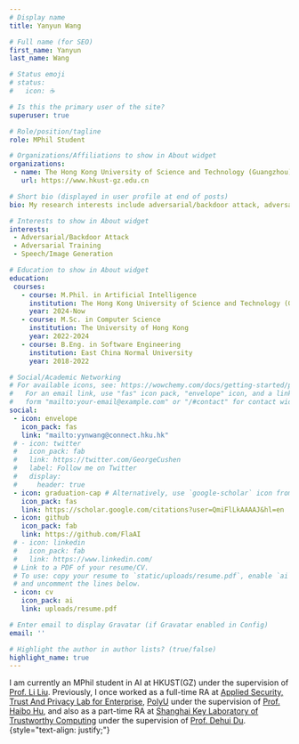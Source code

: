 ```yaml
---
# Display name
title: Yanyun Wang

# Full name (for SEO)
first_name: Yanyun
last_name: Wang

# Status emoji
# status:
#   icon: ☕️

# Is this the primary user of the site?
superuser: true

# Role/position/tagline
role: MPhil Student

# Organizations/Affiliations to show in About widget
organizations:
 - name: The Hong Kong University of Science and Technology (Guangzhou)
   url: https://www.hkust-gz.edu.cn

# Short bio (displayed in user profile at end of posts)
bio: My research interests include adversarial/backdoor attack, adversarial training, and speech/image generation.

# Interests to show in About widget
interests:
 - Adversarial/Backdoor Attack
 - Adversarial Training
 - Speech/Image Generation

# Education to show in About widget
education:
 courses:
   - course: M.Phil. in Artificial Intelligence
     institution: The Hong Kong University of Science and Technology (Guangzhou)
     year: 2024-Now
   - course: M.Sc. in Computer Science
     institution: The University of Hong Kong
     year: 2022-2024
   - course: B.Eng. in Software Engineering
     institution: East China Normal University
     year: 2018-2022

# Social/Academic Networking
# For available icons, see: https://wowchemy.com/docs/getting-started/page-builder/#icons
#   For an email link, use "fas" icon pack, "envelope" icon, and a link in the
#   form "mailto:your-email@example.com" or "/#contact" for contact widget.
social:
 - icon: envelope
   icon_pack: fas
   link: "mailto:yynwang@connect.hku.hk"
 # - icon: twitter
 #   icon_pack: fab
 #   link: https://twitter.com/GeorgeCushen
 #   label: Follow me on Twitter
 #   display:
 #     header: true
 - icon: graduation-cap # Alternatively, use `google-scholar` icon from `ai` icon pack
   icon_pack: fas
   link: https://scholar.google.com/citations?user=QmiFlLkAAAAJ&hl=en
 - icon: github
   icon_pack: fab
   link: https://github.com/FlaAI
 # - icon: linkedin
 #   icon_pack: fab
 #   link: https://www.linkedin.com/
 # Link to a PDF of your resume/CV.
 # To use: copy your resume to `static/uploads/resume.pdf`, enable `ai` icons in `params.yaml`,
 # and uncomment the lines below.
 - icon: cv
   icon_pack: ai
   link: uploads/resume.pdf

# Enter email to display Gravatar (if Gravatar enabled in Config)
email: ''

# Highlight the author in author lists? (true/false)
highlight_name: true
---
```

 
I am currently an MPhil student in AI at HKUST(GZ) under the supervision of [Prof. Li Liu](https://liliu-avril.github.io/). Previously, I once worked as a full-time RA at [Applied Security, Trust And Privacy Lab for Enterprise](https://www.astaple.com/), [PolyU](https://www.polyu.edu.hk/) under the supervision of [Prof. Haibo Hu](https://haibohu.org/), and also as a part-time RA at [Shanghai Key Laboratory of Trustworthy Computing](https://tclab.ecnu.edu.cn/) under the supervision of [Prof. Dehui Du](https://scholar.google.com/citations?user=9WHLtvoAAAAJ&hl=en&oi=ao).{style="text-align: justify;"}
